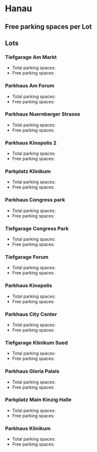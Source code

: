 
# Hanau

## Free parking spaces per Lot

<WorldMap>
  <Marker lat="50.132449" lon="8.916543" labelTopic="parken-dd/parken-dd/Hanau/hanautiefgarageammarkt/free" linkTopic="parken-dd/parken-dd/Hanau/hanautiefgarageammarkt" />
  <Marker lat="50.134264" lon="8.913654" labelTopic="parken-dd/parken-dd/Hanau/hanauparkhausamforum/free" linkTopic="parken-dd/parken-dd/Hanau/hanauparkhausamforum" />
  <Marker lat="50.129825" lon="8.914273" labelTopic="parken-dd/parken-dd/Hanau/hanauparkhauskinopolis2/free" linkTopic="parken-dd/parken-dd/Hanau/hanauparkhauskinopolis2" />
  <Marker lat="50.133315" lon="8.922359" labelTopic="parken-dd/parken-dd/Hanau/hanauparkplatzklinikum/free" linkTopic="parken-dd/parken-dd/Hanau/hanauparkplatzklinikum" />
  <Marker lat="50.138479" lon="8.918148" labelTopic="parken-dd/parken-dd/Hanau/hanautiefgaragecongresspark/free" linkTopic="parken-dd/parken-dd/Hanau/hanautiefgaragecongresspark" />
  <Marker lat="50.135262" lon="8.91619" labelTopic="parken-dd/parken-dd/Hanau/hanautiefgarageforum/free" linkTopic="parken-dd/parken-dd/Hanau/hanautiefgarageforum" />
  <Marker lat="50.129269" lon="8.915746" labelTopic="parken-dd/parken-dd/Hanau/hanauparkhauskinopolis/free" linkTopic="parken-dd/parken-dd/Hanau/hanauparkhauskinopolis" />
  <Marker lat="50.13128" lon="8.922597" labelTopic="parken-dd/parken-dd/Hanau/hanauparkhauscitycenter/free" linkTopic="parken-dd/parken-dd/Hanau/hanauparkhauscitycenter" />
  <Marker lat="50.132539" lon="8.908575" labelTopic="parken-dd/parken-dd/Hanau/hanauparkhausgloriapalais/free" linkTopic="parken-dd/parken-dd/Hanau/hanauparkhausgloriapalais" />
</WorldMap>

## Lots

### Tiefgarage Am Markt

* Total parking spaces: <Value topic="parken-dd/parken-dd/Hanau/hanautiefgarageammarkt/total"/>
* Free parking spaces: <Value topic="parken-dd/parken-dd/Hanau/hanautiefgarageammarkt/free"/>


### Parkhaus Am Forum

* Total parking spaces: <Value topic="parken-dd/parken-dd/Hanau/hanauparkhausamforum/total"/>
* Free parking spaces: <Value topic="parken-dd/parken-dd/Hanau/hanauparkhausamforum/free"/>


### Parkhaus Nuernberger Strasse

* Total parking spaces: <Value topic="parken-dd/parken-dd/Hanau/hanauparkhausnuernbergerstrasse/total"/>
* Free parking spaces: <Value topic="parken-dd/parken-dd/Hanau/hanauparkhausnuernbergerstrasse/free"/>


### Parkhaus Kinopolis 2

* Total parking spaces: <Value topic="parken-dd/parken-dd/Hanau/hanauparkhauskinopolis2/total"/>
* Free parking spaces: <Value topic="parken-dd/parken-dd/Hanau/hanauparkhauskinopolis2/free"/>


### Parkplatz Klinikum

* Total parking spaces: <Value topic="parken-dd/parken-dd/Hanau/hanauparkplatzklinikum/total"/>
* Free parking spaces: <Value topic="parken-dd/parken-dd/Hanau/hanauparkplatzklinikum/free"/>


### Parkhaus Congress park

* Total parking spaces: <Value topic="parken-dd/parken-dd/Hanau/hanauparkhauscongresspark/total"/>
* Free parking spaces: <Value topic="parken-dd/parken-dd/Hanau/hanauparkhauscongresspark/free"/>


### Tiefgarage Congress Park

* Total parking spaces: <Value topic="parken-dd/parken-dd/Hanau/hanautiefgaragecongresspark/total"/>
* Free parking spaces: <Value topic="parken-dd/parken-dd/Hanau/hanautiefgaragecongresspark/free"/>


### Tiefgarage Forum

* Total parking spaces: <Value topic="parken-dd/parken-dd/Hanau/hanautiefgarageforum/total"/>
* Free parking spaces: <Value topic="parken-dd/parken-dd/Hanau/hanautiefgarageforum/free"/>


### Parkhaus Kinopolis

* Total parking spaces: <Value topic="parken-dd/parken-dd/Hanau/hanauparkhauskinopolis/total"/>
* Free parking spaces: <Value topic="parken-dd/parken-dd/Hanau/hanauparkhauskinopolis/free"/>


### Parkhaus City Center

* Total parking spaces: <Value topic="parken-dd/parken-dd/Hanau/hanauparkhauscitycenter/total"/>
* Free parking spaces: <Value topic="parken-dd/parken-dd/Hanau/hanauparkhauscitycenter/free"/>


### Tiefgarage Klinikum Sued

* Total parking spaces: <Value topic="parken-dd/parken-dd/Hanau/hanautiefgarageklinikumsued/total"/>
* Free parking spaces: <Value topic="parken-dd/parken-dd/Hanau/hanautiefgarageklinikumsued/free"/>


### Parkhaus Gloria Palais

* Total parking spaces: <Value topic="parken-dd/parken-dd/Hanau/hanauparkhausgloriapalais/total"/>
* Free parking spaces: <Value topic="parken-dd/parken-dd/Hanau/hanauparkhausgloriapalais/free"/>


### Parkplatz Main Kinzig Halle

* Total parking spaces: <Value topic="parken-dd/parken-dd/Hanau/hanauparkplatzmainkinzighalle/total"/>
* Free parking spaces: <Value topic="parken-dd/parken-dd/Hanau/hanauparkplatzmainkinzighalle/free"/>


### Parkhaus Klinikum

* Total parking spaces: <Value topic="parken-dd/parken-dd/Hanau/hanauparkhausklinikum/total"/>
* Free parking spaces: <Value topic="parken-dd/parken-dd/Hanau/hanauparkhausklinikum/free"/>

